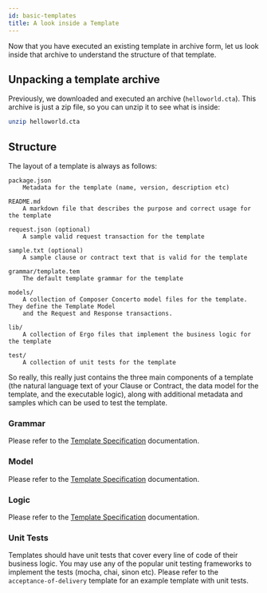 ```yaml
---
id: basic-templates
title: A look inside a Template
---
```


Now that you have executed an existing template in archive form, let us look inside that archive to understand the structure of that template.

## Unpacking a template archive

Previously, we downloaded and executed an archive (`helloworld.cta`). This archive is just a zip file, so you can unzip it to see what is inside:

```bash
unzip helloworld.cta
```

## Structure

The layout of a template is always as follows:

```text
package.json
    Metadata for the template (name, version, description etc)

README.md
    A markdown file that describes the purpose and correct usage for the template

request.json (optional)
    A sample valid request transaction for the template

sample.txt (optional)
    A sample clause or contract text that is valid for the template

grammar/template.tem
    The default template grammar for the template

models/
    A collection of Composer Concerto model files for the template. They define the Template Model
    and the Request and Response transactions.

lib/
    A collection of Ergo files that implement the business logic for the template

test/
    A collection of unit tests for the template
```

So really, this really just contains the three main components of a template (the natural language text of your Clause or Contract, the data model for the template, and the executable logic), along with additional metadata and samples which can be used to test the template.

### Grammar

Please refer to the [Template Specification](accordproject-specification#grammar) documentation.

### Model

Please refer to the [Template Specification](accordproject-specification#model) documentation.

### Logic

Please refer to the [Template Specification](accordproject-specification#logic) documentation.

### Unit Tests

Templates should have unit tests that cover every line of code of their business logic. You may use any of the
popular unit testing frameworks to implement the tests (mocha, chai, sinon etc). Please refer to the
``acceptance-of-delivery`` template for an example template with unit tests.

